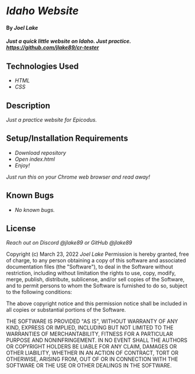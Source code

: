 # _Idaho Website_

#### By _**Joel Lake**_

#### _Just a quick little website on Idaho. Just practice. https://github.com/jlake89/cr-tester_

## Technologies Used

* _HTML_
* _CSS_


## Description

_Just a practice website for Epicodus._

## Setup/Installation Requirements

* _Download repository_
* _Open index.html_
* _Enjoy!_


_Just run this on your Chrome web browser and read away!_

## Known Bugs

* _No known bugs._

## License

_Reach out on Discord @jlake89 or GitHub @jlake89_

Copyright (c) March 23, 2022  _Joel Lake_
Permission is hereby granted, free of charge, to any person obtaining a copy
of this software and associated documentation files (the "Software"), to deal
in the Software without restriction, including without limitation the rights
to use, copy, modify, merge, publish, distribute, sublicense, and/or sell
copies of the Software, and to permit persons to whom the Software is
furnished to do so, subject to the following conditions:

The above copyright notice and this permission notice shall be included in all
copies or substantial portions of the Software.

THE SOFTWARE IS PROVIDED "AS IS", WITHOUT WARRANTY OF ANY KIND, EXPRESS OR
IMPLIED, INCLUDING BUT NOT LIMITED TO THE WARRANTIES OF MERCHANTABILITY,
FITNESS FOR A PARTICULAR PURPOSE AND NONINFRINGEMENT. IN NO EVENT SHALL THE
AUTHORS OR COPYRIGHT HOLDERS BE LIABLE FOR ANY CLAIM, DAMAGES OR OTHER
LIABILITY, WHETHER IN AN ACTION OF CONTRACT, TORT OR OTHERWISE, ARISING FROM,
OUT OF OR IN CONNECTION WITH THE SOFTWARE OR THE USE OR OTHER DEALINGS IN THE
SOFTWARE.